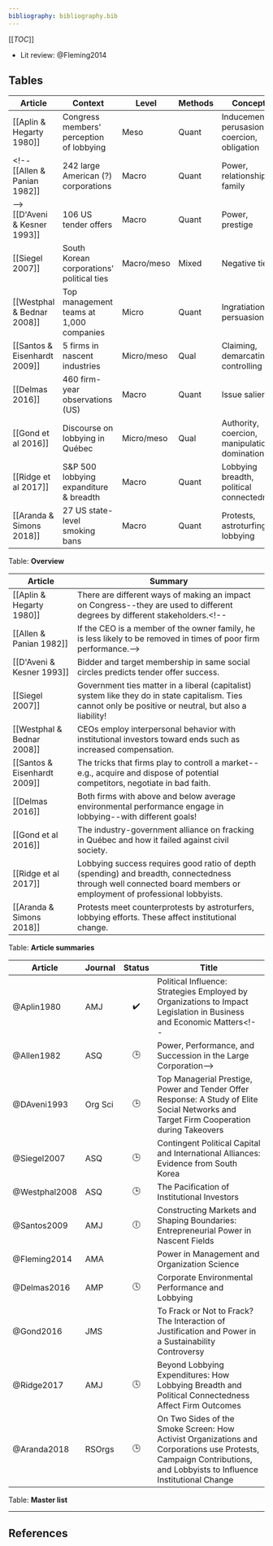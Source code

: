 ```yaml
---
bibliography: bibliography.bib
---
```


[[_TOC_]]

* Lit review: @Fleming2014

## Tables

Article                     | Context                                   | Level     | Methods   | Concepts
-----                       | ---------                                 | ---       | ---       | ---------
[[Aplin & Hegarty 1980]]    | Congress members' perception of lobbying  | Meso      | Quant     | Inducement, perusasion, coercion, obligation
<!--[[Allen & Panian 1982]]     | 242 large American (?) corporations       | Macro     | Quant     | Power, relationships, family
-->[[D'Aveni & Kesner 1993]]   | 106 US tender offers                      | Macro     | Quant     | Power, prestige
[[Siegel 2007]]             | South Korean corporations' political ties | Macro/meso| Mixed     | Negative ties
[[Westphal & Bednar 2008]]  | Top management teams at 1,000 companies   | Micro     | Quant     | Ingratiation, persuasion
[[Santos & Eisenhardt 2009]]| 5 firms in nascent industries             | Micro/meso| Qual      | Claiming, demarcating, controlling
[[Delmas 2016]]             | 460 firm-year observations (US)           | Macro     | Quant     | Issue salience
[[Gond et al 2016]]         | Discourse on lobbying in Québec           | Micro/meso| Qual      | Authority, coercion, manipulation, domination
[[Ridge et al 2017]]        | S&P 500 lobbying expanditure & breadth    | Macro     | Quant     | Lobbying breadth, political connectedness
[[Aranda & Simons 2018]]    | 27 US state-level smoking bans            | Macro     | Quant     | Protests, astroturfing lobbying
Table: **Overview**

Article                     | Summary
---                         | ------------
[[Aplin & Hegarty 1980]]    | There are different ways of making an impact on Congress--they are used to different degrees by different stakeholders.<!--
[[Allen & Panian 1982]]     | If the CEO is a member of the owner family, he is less likely to be removed in times of poor firm performance.-->
[[D'Aveni & Kesner 1993]]   | Bidder and target membership in same social circles predicts tender offer success.
[[Siegel 2007]]             | Government ties matter in a liberal (capitalist) system like they do in state capitalism. Ties cannot only be positive or neutral, but also a liability!
[[Westphal & Bednar 2008]]  | CEOs employ interpersonal behavior with institutional investors toward ends such as increased compensation.
[[Santos & Eisenhardt 2009]]| The tricks that firms play to controll a market--e.g., acquire and dispose of potential competitors, negotiate in bad faith.
[[Delmas 2016]]             | Both firms with above and below average environmental performance engage in lobbying--with different goals!
[[Gond et al 2016]]         | The industry-government alliance on fracking in Québec and how it failed against civil society.
[[Ridge et al 2017]]        | Lobbying success requires good ratio of depth (spending) and breadth, connectedness through well connected board members or employment of professional lobbyists.
[[Aranda & Simons 2018]]    | Protests meet counterprotests by astroturfers, lobbying efforts. These affect institutional change.
Table: **Article summaries**

Article         |Journal|Status            | Title
------------    | ---   |:-:               | -----------------------------
@Aplin1980      | AMJ   |:heavy_check_mark:| Political Influence: Strategies Employed by Organizations to Impact Legislation in Business and Economic Matters<!--
@Allen1982      | ASQ   |:clock3:          | Power, Performance, and Succession in the Large Corporation-->
@DAveni1993     |Org Sci|:clock3:          | Top Managerial Prestige, Power and Tender Offer Response: A Study of Elite Social Networks and Target Firm Cooperation during Takeovers
@Siegel2007     | ASQ   |:clock3:          | Contingent Political Capital and International Alliances: Evidence from South Korea   
@Westphal2008   | ASQ   |:clock3:          | The Pacification of Institutional Investors
@Santos2009     | AMJ   |:clock6:          | Constructing Markets and Shaping Boundaries: Entrepreneurial Power in Nascent Fields  
@Fleming2014    | AMA   |                  | Power in Management and Organization Science
@Delmas2016     | AMP   |:clock4:          | Corporate Environmental Performance and Lobbying                                      
@Gond2016       | JMS   |                  | To Frack or Not to Frack? The Interaction of Justification and Power in a Sustainability Controversy
@Ridge2017      | AMJ   |:clock4:          | Beyond Lobbying Expenditures: How Lobbying Breadth and Political Connectedness Affect Firm Outcomes
@Aranda2018     | RSOrgs|:clock3:          | On Two Sides of the Smoke Screen: How Activist Organizations and Corporations use Protests, Campaign Contributions, and Lobbyists to Influence Institutional Change
Table: **Master list**

---

## References